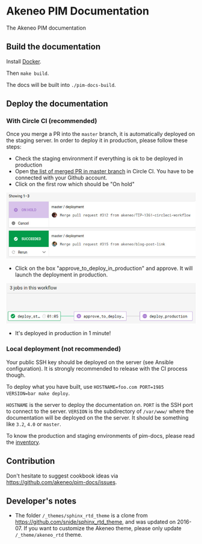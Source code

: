 # Akeneo PIM Documentation

The Akeneo PIM documentation

## Build the documentation

Install [Docker](https://docs.docker.com/engine/installation/).

Then `make build`.

The docs will be built into `./pim-docs-build`.

## Deploy the documentation

### With Circle CI (recommended)

Once you merge a PR into the `master` branch, it is automatically deployed on the staging server. In order to deploy it in production, please follow these steps:

- Check the staging environment if everything is ok to be deployed in production
- Open [the list of merged PR in master branch](https://circleci.com/gh/akeneo/workflows/pim-api-docs/tree/master) in Circle CI. You have to be connected with your Github account.
- Click on the first row which should be "On hold"

![List of merged PR in master](.circleci/list_workflows.jpg)

- Click on the box "approve_to_deploy_in_production" and approve. It will launch the deployment in production.

![List of jobs in a workflow](.circleci/list_jobs.jpg)

- It's deployed in production in 1 minute!

### Local deployment (not recommended)

Your public SSH key should be deployed on the server (see Ansible configuration). It is strongly recommended to release with the CI process though.

To deploy what you have built, use `HOSTNAME=foo.com PORT=1985 VERSION=bar make deploy`.

`HOSTNAME` is the server to deploy the documentation on.
`PORT` is the SSH port to connect to the server.
`VERSION` is the subdirectory of `/var/www/` where the documentation will be deployed on the the server. It should be something like `3.2`, `4.0` or `master`. 

To know the production and staging environments of pim-docs, please read the [inventory](https://github.com/akeneo/ansible/blob/master/inventories/core.inventory).

## Contribution

Don't hesitate to suggest cookbook ideas via https://github.com/akeneo/pim-docs/issues.

## Developer's notes

- The folder `/_themes/sphinx_rtd_theme` is a clone from https://github.com/snide/sphinx_rtd_theme, and was
updated on 2016-07. If you want to customize the Akeneo theme, please only update `/_theme/akeneo_rtd` theme.
